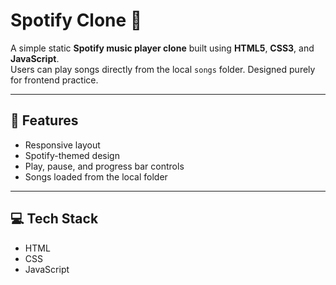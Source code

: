 # Spotify Clone 🎵

A simple static **Spotify music player clone** built using **HTML5**, **CSS3**, and **JavaScript**.  
Users can play songs directly from the local `songs` folder. Designed purely for frontend practice.

---

## 🚀 Features

- Responsive layout  
- Spotify-themed design  
- Play, pause, and progress bar controls  
- Songs loaded from the local folder  

---

## 💻 Tech Stack

- HTML  
- CSS  
- JavaScript  
